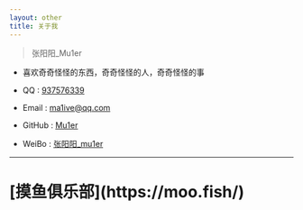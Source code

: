 ```yaml
---
layout: other
title: 关于我
---
```


> 张阳阳_Mu1er

+ 喜欢奇奇怪怪的东西，奇奇怪怪的人，奇奇怪怪的事

+ QQ : [937576339](http://wpa.qq.com/msgrd?v=3&uin=937576339&site=qq&menu=yes)

+ Email : ma1ive@qq.com

+ GitHub : [Mu1er](https://github.com/mu1er)

+ WeiBo : [张阳阳_mu1er](https://weibo.com/Ymalive)


--------

<h1>[摸鱼俱乐部](https://moo.fish/)</h1>
